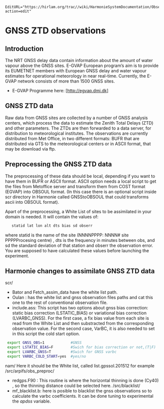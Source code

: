 ```@meta
EditURL="https://hirlam.org/trac//wiki/HarmonieSystemDocumentation/ObservationHowto/GNSS?action=edit"
```

# GNSS ZTD observations

## Introduction
The NRT GNSS delay data contain information about the amount of water vapour above the GNSS sites. 
E-GVAP European program’s aim is to provide its EUMETNET members with European GNSS delay and water vapour estimates for operational meteorology in near real-time. Currently, the E-GVAP network consists of more than 1500 GNSS sites.
* E-GVAP Programme here: [http://egvap.dmi.dk]
## GNSS ZTD data
Raw data from GNSS sites are collected by a number of GNSS analysis centers, which process the data to estimate the Zenith Total Delays (ZTD) and other parameters. The ZTDs are then forwarded to a data server, for distribution to meteorological institutes. The observations are currently distributed from Met Office, in two different formats: BUFR that are distributed via GTS to the meteorological centers or in ASCII format, that may be download via ftp.
## Preprocessing the GNSS ZTD data
The preprocessing of these data should be local, depending if you want to have them in BUFR or ASCII format.  ASCII option needs a local script to get the files from Metoffice server and transform them from COST format (EGVAP) into OBSOUL format. (In this case there is an optional script inside scr directory in Harmonie called GNSStoOBSOUL that could transforms ascii into OBSOUL format).

Apart of the preprocessing, a White List of sites to be assimilated in your domain is needed. It will contain the values of:
```bash
   statid lat lon alt dts bias sd obserr
```
where statid is the name of the site (NNNNPPPP: NNNN# site PPPPProcesing centre) , dts is the frequency in minutes between obs, and sd the standard deviation of that station  and obserr the observation error. You are supposed to have calculated these values before launching the experiment.

## Harmonie changes to assimilate GNSS ZTD data
scr/
* Bator and Fetch_assim_data have the white list path.
* Oulan : has the white list and gnss observation files paths and cat this one to the rest of conventional observation file.   
* include.ass: 
This script has two options about gnss bias correction: static bias correction (LSTATIC_BIAS) or variational bias correction (LVARBC_GNSS). 
For the first case, a fix bias value from each site is read from the White List and then substracted from the corresponding observation value. For the second case, VarBC, it is also  needed to set in this script the  cold start option.
```bash
 export GNSS_OBS=1            #GNSS
 export LSTATIC_BIAS=F        #Swich for bias correction or not,(T|F)
 export LVARBC_GNSS=T         #Swich for GNSS varbc
 export VARBC_COLD_START=yes  #yes/no
```

nam/
 Here it should be the White list, called list.gpssol.201512 for example 
/src/arpifs/obs_preproc/
* redgps.F90 : This routine is where the horizontal thinning is done (Cy40) , so the thinning distance  could be selected here.
/src/blacklist/
* mf_blacklist.b: here is posible to blacklist the gnss observations so to calculate the varbc coefficients. It can be done tuning to experimental the *apdss* variable.

